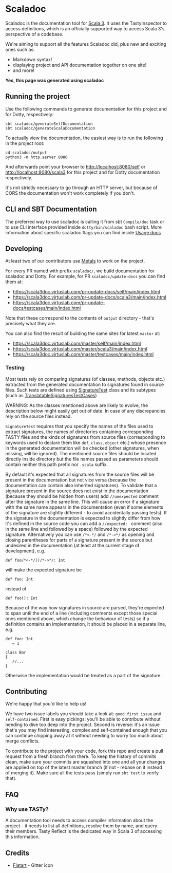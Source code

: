 # Scaladoc

Scaladoc  is the documentation tool for
[Scala 3](https://github.com/lampepfl/dotty).
It uses the TastyInspector to access definitions,
which is an officially supported way to access Scala 3's perspective of a
codebase.

We're aiming to support all the features Scaladoc did, plus new and exciting ones such as:

- Markdown syntax!
- displaying project and API documentation together on one site!
- and more!

**Yes, this page was generated using scaladoc**

## Running the project

Use the following commands to generate documentation for this project and for Dotty, respectively:

```
sbt scaladoc/generateSelfDocumentation
sbt scaladoc/generateScalaDocumentation
```

To actually view the documentation, the easiest way is to run the following in the project root:

```
cd scaladoc/output
python3 -m http.server 8080
```

And afterwards point your browser to <http://localhost:8080/self> or
<http://localhost:8080/scala3> for this project and for Dotty documentation
respectively.

It's not strictly necessary to go through an HTTP server, but because of CORS
the documentation won't work completely if you don't.

## CLI and SBT Documentation

The preferred way to use scaladoc is calling it from sbt `Compile/doc` task or to use CLI interface provided inside `dotty/bin/scaladoc` bash script.
More information about specific scaladoc flags you can find inside [Usage docs](https://dotty.epfl.ch/docs/usage/scaladoc/settings.html)

## Developing

At least two of our contributors use [Metals](https://scalameta.org/metals/) to
work on the project.

For every PR named with prefix `scaladoc/`, we build documentation for scaladoc and Dotty. For example, for
PR `scaladoc/update-docs` you can find them at:

- <https://scala3doc.virtuslab.com/pr-update-docs/self/main/index.html>
- <https://scala3doc.virtuslab.com/pr-update-docs/scala3/main/index.html>
- <https://scala3doc.virtuslab.com/pr-update-docs/testcases/main/index.html>

Note that these correspond to the contents of `output` directory - that's
precisely what they are.

You can also find the result of building the same sites for latest `master` at:

- <https://scala3doc.virtuslab.com/master/self/main/index.html>
- <https://scala3doc.virtuslab.com/master/scala3/main/index.html>
- <https://scala3doc.virtuslab.com/master/testcases/main/index.html>

### Testing

Most tests rely on comparing signatures (of classes, methods, objects etc.) extracted from the generated documentation
to signatures found in source files. Such tests are defined using [SignatureTest](test/dotty/tools/scaladoc/signatures/SignatureTest.scala) class
and its subtypes (such as [TranslatableSignaturesTestCases](test/dotty/tools/scaladoc/signatures/TranslatableSignaturesTestCases.scala))

WARNING: As the classes mentioned above are likely to evolve, the description below might easily get out of date.
In case of any discrepancies rely on the source files instead.

`SignatureTest` requires that you specify the names of the files used to extract signatures,
the names of directories containing corresponding TASTY files
and the kinds of signatures from source files (corresponding to keywords used to declare them like `def`, `class`, `object` etc.)
whose presence in the generated documentation will be checked (other signatures, when missing, will be ignored).
The mentioned source files should be located directly inside [](../scaladoc-testcases/src/tests) directory
but the file names passed as parameters should contain neither this path prefix nor `.scala` suffix.

By default it's expected that all signatures from the source files will be present in the documentation
but not vice versa (because the documentation can contain also inherited signatures).
To validate that a signature present in the source does not exist in the documentation
(because they should be hidden from users) add `//unexpected` comment after the signature in the same line.
This will cause an error if a signature with the same name appears in the documentation
(even if some elements of the signature are slightly different - to avoid accidentally passing tests).
If the signature in the documentation is expected to slightly differ from how it's defined in the source code
you can add a `//expected: ` comment (also in the same line and followed by a space) followed by the expected signature.
Alternatively you can use `/*<-*/` and `/*->*/` as opening and closing parentheses for parts of a signature present in the source but undesired in the documentation (at least at the current stage of development), e.g.

```
def foo/*<-*/()/*->*/: Int
```

will make the expected signature be

```
def foo: Int
```

instead of

```
def foo(): Int
```

Because of the way how signatures in source are parsed, they're expected to span until the end of a line (including comments except those special ones mentioned above, which change the behaviour of tests) so if a definition contains an implementation, it should be placed in a separate line, e.g.

```
def foo: Int
   = 1

class Bar
{
   //...
}
```

Otherwise the implementation would be treated as a part of the signature.

## Contributing

We're happy that you'd like to help us!

We have two issue labels you should take a look at: `good first issue` and
`self-contained`. First is easy pickings: you'll be able to contribute without
needing to dive too deep into the project. Second is reverse: it's an issue
that's you may find interesting, complex and self-contained enough that you can
continue chipping away at it without needing to worry too much about merge
conflicts.

To contribute to the project with your code, fork this repo and create a pull request from a fresh branch from there.
To keep the history of commits clean, make sure your commits are squashed into one
and all your changes are applied on top of the latest master branch (if not - rebase on it instead of merging it).
Make sure all the tests pass (simply run `sbt test` to verify that).

## FAQ


### Why use TASTy?

A documentation tool needs to access compiler information about the project - it
needs to list all definitions, resolve them by name, and query their members.
Tasty Reflect is the dedicated way in Scala 3 of accessing this information.

## Credits

- [Flatart](https://www.iconfinder.com/Flatart) - Gitter icon


